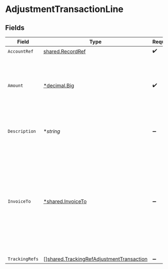 # AdjustmentTransactionLine


## Fields

| Field                                                                                                                                                           | Type                                                                                                                                                            | Required                                                                                                                                                        | Description                                                                                                                                                     | Example                                                                                                                                                         |
| --------------------------------------------------------------------------------------------------------------------------------------------------------------- | --------------------------------------------------------------------------------------------------------------------------------------------------------------- | --------------------------------------------------------------------------------------------------------------------------------------------------------------- | --------------------------------------------------------------------------------------------------------------------------------------------------------------- | --------------------------------------------------------------------------------------------------------------------------------------------------------------- |
| `AccountRef`                                                                                                                                                    | [shared.RecordRef](../../../pkg/models/shared/recordref.md)                                                                                                     | :heavy_check_mark:                                                                                                                                              | N/A                                                                                                                                                             |                                                                                                                                                                 |
| `Amount`                                                                                                                                                        | [*decimal.Big](https://pkg.go.dev/github.com/ericlagergren/decimal#Big)                                                                                         | :heavy_check_mark:                                                                                                                                              | Amount of the line. A positive line represents a debit; a negative line represents a credit.                                                                    | 50                                                                                                                                                              |
| `Description`                                                                                                                                                   | **string*                                                                                                                                                       | :heavy_minus_sign:                                                                                                                                              | Any private, company notes about the transaction.                                                                                                               | APPLE.COM/BILL - 09001077498 - Card Ending: 4590                                                                                                                |
| `InvoiceTo`                                                                                                                                                     | [*shared.InvoiceTo](../../../pkg/models/shared/invoiceto.md)                                                                                                    | :heavy_minus_sign:                                                                                                                                              | Unique identifier for the customer billed for the transaction. The `invoiceTo` object is currently supported only for QuickBooks Online and QuickBooks Desktop. |                                                                                                                                                                 |
| `TrackingRefs`                                                                                                                                                  | [][shared.TrackingRefAdjustmentTransaction](../../../pkg/models/shared/trackingrefadjustmenttransaction.md)                                                     | :heavy_minus_sign:                                                                                                                                              | N/A                                                                                                                                                             |                                                                                                                                                                 |